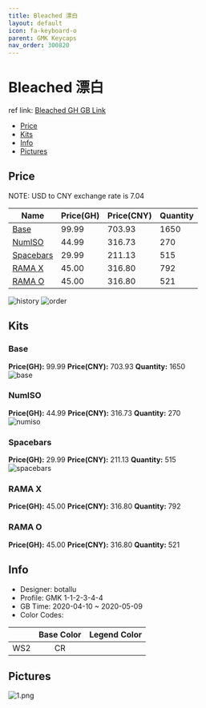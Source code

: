 ```yaml
---
title: Bleached 漂白
layout: default
icon: fa-keyboard-o
parent: GMK Keycaps
nav_order: 300820
---
```


# Bleached 漂白

ref link: [Bleached GH GB Link](https://geekhack.org/index.php?topic=105650.0)  
* [Price](#price)  
* [Kits](#kits)  
* [Info](#info)  
* [Pictures](#pictures)  


## Price  

NOTE: USD to CNY exchange rate is 7.04

| Name          | Price(GH)    |  Price(CNY) | Quantity |
| ------------- | ------------ |  ---------- | -------- |
|[Base](#base)|99.99|703.93|1650|
|[NumISO](#numiso)|44.99|316.73|270|
|[Spacebars](#spacebars)|29.99|211.13|515|
|[RAMA X](#rama-x)|45.00|316.80|792|
|[RAMA O](#rama-o)|45.00|316.80|521|

<img src="{{ 'assets/images/gmk-keycaps/bleached/history.png' | relative_url }}" alt="history" class="image featured">
<img src="{{ 'assets/images/gmk-keycaps/bleached/order.png' | relative_url }}" alt="order" class="image featured">

## Kits  
### Base  
**Price(GH):** 99.99    **Price(CNY):** 703.93    **Quantity:** 1650  
<img src="{{ 'assets/images/gmk-keycaps/bleached/kits_pics/base.png' | relative_url }}" alt="base" class="image featured">

### NumISO  
**Price(GH):** 44.99    **Price(CNY):** 316.73    **Quantity:** 270  
<img src="{{ 'assets/images/gmk-keycaps/bleached/kits_pics/numiso.png' | relative_url }}" alt="numiso" class="image featured">

### Spacebars  
**Price(GH):** 29.99    **Price(CNY):** 211.13    **Quantity:** 515  
<img src="{{ 'assets/images/gmk-keycaps/bleached/kits_pics/spacebars.png' | relative_url }}" alt="spacebars" class="image featured">

### RAMA X  
**Price(GH):** 45.00    **Price(CNY):** 316.80    **Quantity:** 792  
### RAMA O  
**Price(GH):** 45.00    **Price(CNY):** 316.80    **Quantity:** 521  

## Info  
* Designer: botallu  
* Profile: GMK 1-1-2-3-4-4  
* GB Time: 2020-04-10 ~ 2020-05-09  
* Color Codes:  

| |Base Color     | Legend Color
| :-------------: | :-------------: | :------------:
|WS2|CR


## Pictures  
<img src="{{ 'assets/images/gmk-keycaps/bleached/rendering_pics/1.png' | relative_url }}" alt="1.png" class="image featured">
